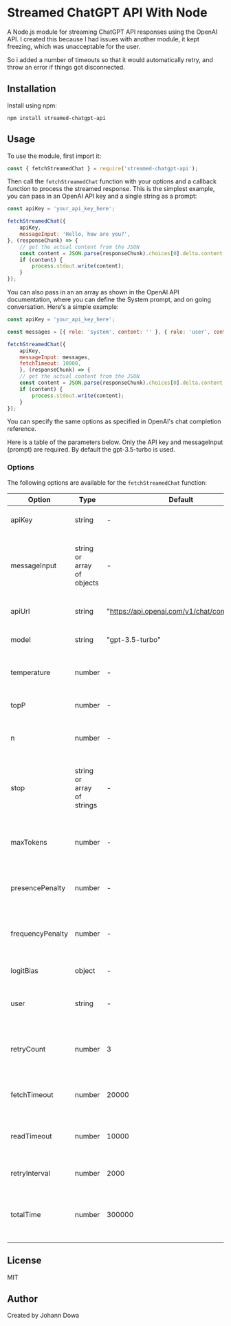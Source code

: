 # Streamed ChatGPT API With Node

A Node.js module for streaming ChatGPT API responses using the OpenAI API.  I created this because I had issues with another module, it kept freezing, which was unacceptable for the user.  

So i added a number of timeouts so that it would automatically retry, and throw an error if things got disconnected.

## Installation

Install using npm:

```
npm install streamed-chatgpt-api
```

## Usage

To use the module, first import it:

```js
const { fetchStreamedChat } = require('streamed-chatgpt-api');
```

Then call the `fetchStreamedChat` function with your options and a callback function to process the streamed response.  This is the simplest example, you can pass in an OpenAI API key and a single string as a prompt:

```js
const apiKey = 'your_api_key_here';

fetchStreamedChat({
    apiKey,
    messageInput: 'Hello, how are you?',
}, (responseChunk) => {
    // get the actual content from the JSON
    const content = JSON.parse(responseChunk).choices[0].delta.content;
    if (content) {
        process.stdout.write(content);
    }
});
```

You can also pass in an an array as shown in the OpenAI API documentation, where you can define the System prompt, and on going conversation.  Here's a simple example:

```js
const apiKey = 'your_api_key_here';

const messages = [{ role: 'system', content: '' }, { role: 'user', content: 'capital of canada' }];

fetchStreamedChat({
    apiKey,
    messageInput: messages,
    fetchTimeout: 10000,
    }, (responseChunk) => {
    // get the actual content from the JSON
    const content = JSON.parse(responseChunk).choices[0].delta.content;
    if (content) {
        process.stdout.write(content);
    }
});
```

You can specify the same options as specified in OpenAI's chat completion reference.

Here is a table of the parameters below.  Only the API key and messageInput (prompt) are required.  By default the gpt-3.5-turbo is used.

### Options

The following options are available for the `fetchStreamedChat` function:

| Option | Type | Default | Description |
| ------ | ---- | ------- | ----------- |
| apiKey | string | - | Your OpenAI API key. |
| messageInput | string or array of objects | - | The input message or messages to generate a chat response for. |
| apiUrl | string | "https://api.openai.com/v1/chat/completions" | The OpenAI API URL to use. |
| model | string | "gpt-3.5-turbo" | The OpenAI model to use. |
| temperature | number | - | The softmax temperature to use. |
| topP | number | - | The top_p value to use. |
| n | number | - | The number of responses to generate. |
| stop | string or array of strings | - | The sequence or sequences to stop generation at. |
| maxTokens | number | - | The maximum number of tokens to generate. |
| presencePenalty | number | - | The presence penalty value to use. |
| frequencyPenalty | number | - | The frequency penalty value to use. |
| logitBias | object | - | The logit bias object to use. |
| user | string | - | The user ID to use for the chat session. |
| retryCount | number | 3 | The number of times to retry if the chat response fetch fails. |
| fetchTimeout | number | 20000 | The timeout value for the fetch request. |
| readTimeout | number | 10000 | The timeout value for reading the response stream. |
| retryInterval | number | 2000 | The interval between retries. |
| totalTime | number | 300000 | The total time to allow for the chat response fetch. |

## License

MIT

## Author

Created by Johann Dowa

